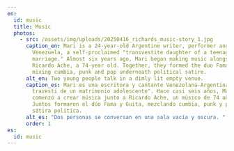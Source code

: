```yaml
---
en:
  id: music
  title: Music
  photos:
    - src: /assets/img/uploads/20250416_richards_music-story_1.jpg
      caption_en: Mari is a 24-year-old Argentine writer, performer and singer born in
        Venezuela, a self-proclaimed "transvestite daughter of a teenage
        marriage." Almost six years ago, Mari began making music alongside
        Ricardo Ache, a 74-year old. Together, they formed the duo Fama y Guita,
        mixing cumbia, punk and pop underneath political satire.
      alt_en: Two young people talk in a dimly lit empty venue.
      caption_es: Mari es una escritora y cantante Venezolana-Argentina, la "hija
        travesti de un matrimonio adolescente". Hace casi seis años, Mari
        comenzó a crear música junto a Ricardo Ache, un músico de 74 años.
        Juntos formaron el dúo Fama y Guita, mezclando cumbia, punk y pop con
        sátira política.
      alt_es: "Dos personas se conversan en una sala vacía y oscura. "
      order: 1
es:
  id: music
---
```


